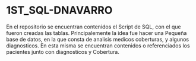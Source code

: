 # 1ST_SQL-DNAVARRO
En el repositorio se encuentran contenidos el Script de SQL, con el que fueron creadas las tablas.
Principalemente la idea fue hacer una Pequeña base de datos, en la que consta de analisis medicos coberturas, y algunos diagnosticos.
En esta misma se encuentran contenidos o referenciados los pacientes junto con diagnosticos y Cobertura.

